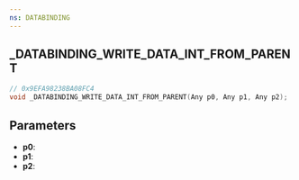 ```yaml
---
ns: DATABINDING
---
```

## _DATABINDING_WRITE_DATA_INT_FROM_PARENT

```c
// 0x9EFA98238BA08FC4
void _DATABINDING_WRITE_DATA_INT_FROM_PARENT(Any p0, Any p1, Any p2);
```

## Parameters
* **p0**:
* **p1**:
* **p2**:
